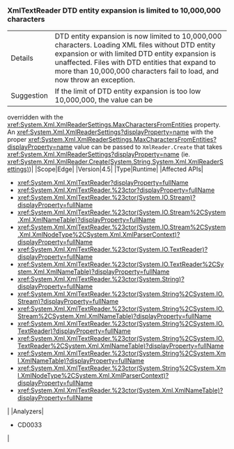 ### XmlTextReader DTD entity expansion is limited to 10,000,000 characters

|   |   |
|---|---|
|Details|DTD entity expansion is now limited to 10,000,000 characters. Loading XML files without DTD entity expansion or with limited DTD entity expansion is unaffected. Files with DTD entities that expand to more than 10,000,000 characters fail to load, and now throw an exception.|
|Suggestion|If the limit of DTD entity expansion is too low 10,000,000, the value can be
overridden with the
<xref:System.Xml.XmlReaderSettings.MaxCharactersFromEntities>
property. An <xref:System.Xml.XmlReaderSettings?displayProperty=name> with the
proper <xref:System.Xml.XmlReaderSettings.MaxCharactersFromEntities?displayProperty=name>
value can be passed to <code>XmlReader.Create</code> that takes
<xref:System.Xml.XmlReaderSettings?displayProperty=name>
(ie. <xref:System.Xml.XmlReader.Create(System.String,System.Xml.XmlReaderSettings)>)|
|Scope|Edge|
|Version|4.5|
|Type|Runtime|
|Affected APIs|<ul><li><xref:System.Xml.XmlTextReader?displayProperty=fullName></li><li><xref:System.Xml.XmlTextReader.%23ctor?displayProperty=fullName></li><li><xref:System.Xml.XmlTextReader.%23ctor(System.IO.Stream)?displayProperty=fullName></li><li><xref:System.Xml.XmlTextReader.%23ctor(System.IO.Stream%2CSystem.Xml.XmlNameTable)?displayProperty=fullName></li><li><xref:System.Xml.XmlTextReader.%23ctor(System.IO.Stream%2CSystem.Xml.XmlNodeType%2CSystem.Xml.XmlParserContext)?displayProperty=fullName></li><li><xref:System.Xml.XmlTextReader.%23ctor(System.IO.TextReader)?displayProperty=fullName></li><li><xref:System.Xml.XmlTextReader.%23ctor(System.IO.TextReader%2CSystem.Xml.XmlNameTable)?displayProperty=fullName></li><li><xref:System.Xml.XmlTextReader.%23ctor(System.String)?displayProperty=fullName></li><li><xref:System.Xml.XmlTextReader.%23ctor(System.String%2CSystem.IO.Stream)?displayProperty=fullName></li><li><xref:System.Xml.XmlTextReader.%23ctor(System.String%2CSystem.IO.Stream%2CSystem.Xml.XmlNameTable)?displayProperty=fullName></li><li><xref:System.Xml.XmlTextReader.%23ctor(System.String%2CSystem.IO.TextReader)?displayProperty=fullName></li><li><xref:System.Xml.XmlTextReader.%23ctor(System.String%2CSystem.IO.TextReader%2CSystem.Xml.XmlNameTable)?displayProperty=fullName></li><li><xref:System.Xml.XmlTextReader.%23ctor(System.String%2CSystem.Xml.XmlNameTable)?displayProperty=fullName></li><li><xref:System.Xml.XmlTextReader.%23ctor(System.String%2CSystem.Xml.XmlNodeType%2CSystem.Xml.XmlParserContext)?displayProperty=fullName></li><li><xref:System.Xml.XmlTextReader.%23ctor(System.Xml.XmlNameTable)?displayProperty=fullName></li></ul>|
|Analyzers|<ul><li>CD0033</li></ul>|
